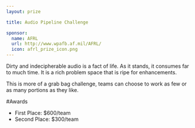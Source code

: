 ```yaml
---
layout: prize 

title: Audio Pipeline Challenge

sponsor:
  name: AFRL
  url: http://www.wpafb.af.mil/AFRL/
  icon: afrl_prize_icon.png
---
```

Dirty and indecipherable audio is a fact of life. As it stands, it consumes far to much time. It is a rich problem space that is ripe for enhancements.

This is more of a grab bag challenge, teams can choose to work as few or as many portions as they like.

#Awards

* First Place: $600/team
* Second Place: $300/team
